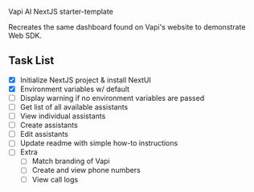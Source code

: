 Vapi AI NextJS starter-template

Recreates the same dashboard found on Vapi's website to demonstrate Web SDK.

## Task List
- [x] Initialize NextJS project & install NextUI
- [x] Environment variables w/ default
- [ ] Display warning if no environment variables are passed
- [ ] Get list of all available assistants
- [ ] View individual assistants
- [ ] Create assistants
- [ ] Edit assistants
- [ ] Update readme with simple how-to instructions
- [ ] Extra
  - [ ] Match branding of Vapi
  - [ ] Create and view phone numbers
  - [ ] View call logs